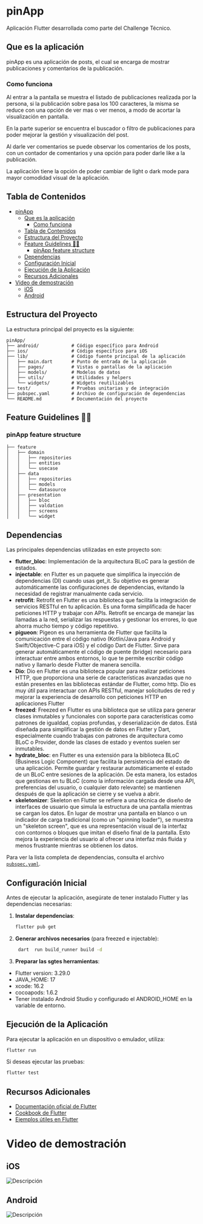 # pinApp

Aplicación Flutter desarrollada como parte del Challenge Técnico.

## Que es la aplicación

pinApp es una aplicación de posts, el cual se encarga de mostrar publicaciones y comentarios de la publicación.

### Como funciona

Al entrar a la pantalla se muestra el listado de publicaciones realizada por la persona, si la publicación sobre pasa los 100 caracteres, la misma se reduce con una opción de ver mas o ver menos, a modo de acortar la visualización en pantalla.

En la parte superior se encuentra el buscador o filtro de publicaciones para poder mejorar la gestión y visualización del post.

Al darle ver comentarios se puede observar los comentarios de los posts, con un contador de comentarios y una opción para poder darle like a la publicación.

La aplicación tiene la opción de poder cambiar de light o dark mode para mayor comodidad visual de la aplicación.

## Tabla de Contenidos

- [pinApp](#pinapp)
  - [Que es la aplicación](#que-es-la-aplicación)
    - [Como funciona](#como-funciona)
  - [Tabla de Contenidos](#tabla-de-contenidos)
  - [Estructura del Proyecto](#estructura-del-proyecto)
  - [Feature Guidelines 🤸‍♀️](#feature-guidelines-️)
    - [pinApp feature structure](#pinapp-feature-structure)
  - [Dependencias](#dependencias)
  - [Configuración Inicial](#configuración-inicial)
  - [Ejecución de la Aplicación](#ejecución-de-la-aplicación)
  - [Recursos Adicionales](#recursos-adicionales)
- [Video de demostración](#video-de-demostración)
  - [iOS](#ios)
  - [Android](#android)

## Estructura del Proyecto

La estructura principal del proyecto es la siguiente:

```
pinApp/
├── android/            # Código específico para Android
├── ios/                # Código específico para iOS
├── lib/                # Código fuente principal de la aplicación
│   ├── main.dart       # Punto de entrada de la aplicación
│   ├── pages/          # Vistas o pantallas de la aplicación
│   ├── models/         # Modelos de datos
│   ├── utils/          # Utilidades y helpers
│   └── widgets/        # Widgets reutilizables
├── test/               # Pruebas unitarias y de integración
├── pubspec.yaml        # Archivo de configuración de dependencias
└── README.md           # Documentación del proyecto
```
## Feature Guidelines 🤸‍♀️
### pinApp feature structure
```
├── feature
│   ├── domain
│   │   ├── repositories
│   │   ├── entities
│   │   └── usecase
│   ├── data
│   │   ├── repositories
│   │   ├── models
│   │   └── datasource
│   ├── presentation
│   │   ├── bloc
│   │   ├── valdation
│   │   ├── screens
│   │   └── widget
```
## Dependencias

Las principales dependencias utilizadas en este proyecto son:

- **flutter_bloc**: Implementación de la arquitectura BLoC para la gestión de estados.
- **injectable**: en Flutter es un paquete que simplifica la inyección de dependencias (DI) cuando usas get_it. Su objetivo es generar automáticamente las configuraciones de dependencias, evitando la necesidad de registrar manualmente cada servicio.
- **retrofit**: Retrofit en Flutter es una biblioteca que facilita la integración de servicios RESTful en tu aplicación. Es una forma simplificada de hacer peticiones HTTP y trabajar con APIs. Retrofit se encarga de manejar las llamadas a la red, serializar las respuestas y gestionar los errores, lo que ahorra mucho tiempo y código repetitivo.
- **pigueon**: Pigeon es una herramienta de Flutter que facilita la comunicación entre el código nativo (Kotlin/Java para Android y Swift/Objective-C para iOS) y el código Dart de Flutter. Sirve para generar automáticamente el código de puente (bridge) necesario para interactuar entre ambos entornos, lo que te permite escribir código nativo y llamarlo desde Flutter de manera sencilla.
- **Dio**: Dio en Flutter es una biblioteca popular para realizar peticiones HTTP, que proporciona una serie de características avanzadas que no están presentes en las bibliotecas estándar de Flutter, como http. Dio es muy útil para interactuar con APIs RESTful, manejar solicitudes de red y mejorar la experiencia de desarrollo con peticiones HTTP en aplicaciones Flutter
- **freezed**: Freezed en Flutter es una biblioteca que se utiliza para generar clases inmutables y funcionales con soporte para características como patrones de igualdad, copias profundas, y deserialización de datos. Está diseñada para simplificar la gestión de datos en Flutter y Dart, especialmente cuando trabajas con patrones de arquitectura como BLoC o Provider, donde las clases de estado y eventos suelen ser inmutables.
- **hydrate_bloc**: en Flutter es una extensión para la biblioteca BLoC (Business Logic Component) que facilita la persistencia del estado de una aplicación. Permite guardar y restaurar automáticamente el estado de un BLoC entre sesiones de la aplicación. De esta manera, los estados que gestionas en tu BLoC (como la información cargada desde una API, preferencias del usuario, o cualquier dato relevante) se mantienen después de que la aplicación se cierre y se vuelva a abrir.
- **skeletonizer**: Skeleton en Flutter se refiere a una técnica de diseño de interfaces de usuario que simula la estructura de una pantalla mientras se cargan los datos. En lugar de mostrar una pantalla en blanco o un indicador de carga tradicional (como un "spinning loader"), se muestra un "skeleton screen", que es una representación visual de la interfaz con contornos o bloques que imitan el diseño final de la pantalla. Esto mejora la experiencia del usuario al ofrecer una interfaz más fluida y menos frustrante mientras se obtienen los datos.

Para ver la lista completa de dependencias, consulta el archivo [`pubspec.yaml`](pubspec.yaml).

## Configuración Inicial

Antes de ejecutar la aplicación, asegúrate de tener instalado Flutter y las dependencias necesarias:

1. **Instalar dependencias**:

   ```bash
   flutter pub get
   ```

2. **Generar archivos necesarios** (para freezed e injectable):

   ```bash
    dart  run build_runner build -d
   ```
3. **Preparar las sgtes herramientas**:

- Flutter version: 3.29.0
- JAVA_HOME: 17
- xcode: 16.2
- cocoapods: 1.6.2
- Tener instalado Android Studio y configurado el ANDROID_HOME en la variable de entorno.

## Ejecución de la Aplicación

Para ejecutar la aplicación en un dispositivo o emulador, utiliza:

```bash
flutter run
```

Si deseas ejecutar las pruebas:

```bash
flutter test
```

## Recursos Adicionales

- [Documentación oficial de Flutter](https://docs.flutter.dev)
- [Cookbook de Flutter](https://docs.flutter.dev/cookbook)
- [Ejemplos útiles en Flutter](https://github.com/flutter/samples)



# Video de demostración
## iOS
![Descripción](player/ios-player.gif)  

## Android
![Descripción](player/android-player.gif)
